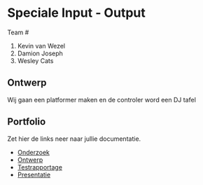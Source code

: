 # Speciale Input - Output
Team #
1. <Teamlid1>Kevin van Wezel
2. <Teamlid2>Damion Joseph
3. <Teamlid3>Wesley Cats

## Ontwerp
Wij gaan een platformer maken en de controler word een DJ tafel

## Portfolio
Zet hier de links neer naar jullie documentatie.

* [Onderzoek]()
* [Ontwerp]()
* [Testrapportage]()
* [Presentatie](https://docs.google.com/presentation/d/1oLUtHkfJijXE-aIScQ4lagjXmvK_inyD3utFzTzU144/edit#slide=id.p)
